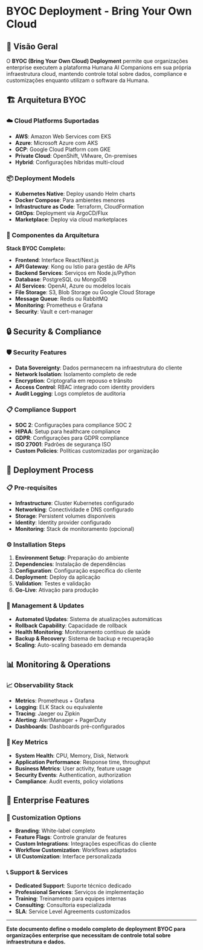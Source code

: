 # BYOC Deployment - Bring Your Own Cloud

## 🎯 Visão Geral

O **BYOC (Bring Your Own Cloud) Deployment** permite que organizações enterprise executem a plataforma Humana AI Companions em sua própria infraestrutura cloud, mantendo controle total sobre dados, compliance e customizações enquanto utilizam o software da Humana.

## 🏗️ Arquitetura BYOC

### **☁️ Cloud Platforms Suportadas**
- **AWS**: Amazon Web Services com EKS
- **Azure**: Microsoft Azure com AKS  
- **GCP**: Google Cloud Platform com GKE
- **Private Cloud**: OpenShift, VMware, On-premises
- **Hybrid**: Configurações híbridas multi-cloud

### **📦 Deployment Models**
- **Kubernetes Native**: Deploy usando Helm charts
- **Docker Compose**: Para ambientes menores
- **Infrastructure as Code**: Terraform, CloudFormation
- **GitOps**: Deployment via ArgoCD/Flux
- **Marketplace**: Deploy via cloud marketplaces

### **🔧 Componentes da Arquitetura**
**Stack BYOC Completo:**
- **Frontend**: Interface React/Next.js
- **API Gateway**: Kong ou Istio para gestão de APIs
- **Backend Services**: Serviços em Node.js/Python
- **Database**: PostgreSQL ou MongoDB
- **AI Services**: OpenAI, Azure ou modelos locais
- **File Storage**: S3, Blob Storage ou Google Cloud Storage
- **Message Queue**: Redis ou RabbitMQ
- **Monitoring**: Prometheus e Grafana
- **Security**: Vault e cert-manager

## 🔒 Security & Compliance

### **🛡️ Security Features**
- **Data Sovereignty**: Dados permanecem na infraestrutura do cliente
- **Network Isolation**: Isolamento completo de rede
- **Encryption**: Criptografia em repouso e trânsito
- **Access Control**: RBAC integrado com identity providers
- **Audit Logging**: Logs completos de auditoria

### **📋 Compliance Support**
- **SOC 2**: Configurações para compliance SOC 2
- **HIPAA**: Setup para healthcare compliance
- **GDPR**: Configurações para GDPR compliance
- **ISO 27001**: Padrões de segurança ISO
- **Custom Policies**: Políticas customizadas por organização

## 🚀 Deployment Process

### **📋 Pre-requisites**
- **Infrastructure**: Cluster Kubernetes configurado
- **Networking**: Conectividade e DNS configurado
- **Storage**: Persistent volumes disponíveis
- **Identity**: Identity provider configurado
- **Monitoring**: Stack de monitoramento (opcional)

### **⚙️ Installation Steps**
1. **Environment Setup**: Preparação do ambiente
2. **Dependencies**: Instalação de dependências
3. **Configuration**: Configuração específica do cliente
4. **Deployment**: Deploy da aplicação
5. **Validation**: Testes e validação
6. **Go-Live**: Ativação para produção

### **🔄 Management & Updates**
- **Automated Updates**: Sistema de atualizações automáticas
- **Rollback Capability**: Capacidade de rollback
- **Health Monitoring**: Monitoramento contínuo de saúde
- **Backup & Recovery**: Sistema de backup e recuperação
- **Scaling**: Auto-scaling baseado em demanda

## 📊 Monitoring & Operations

### **📈 Observability Stack**
- **Metrics**: Prometheus + Grafana
- **Logging**: ELK Stack ou equivalente
- **Tracing**: Jaeger ou Zipkin
- **Alerting**: AlertManager + PagerDuty
- **Dashboards**: Dashboards pré-configurados

### **🎯 Key Metrics**
- **System Health**: CPU, Memory, Disk, Network
- **Application Performance**: Response time, throughput
- **Business Metrics**: User activity, feature usage
- **Security Events**: Authentication, authorization
- **Compliance**: Audit events, policy violations

## 💼 Enterprise Features

### **🔧 Customization Options**
- **Branding**: White-label completo
- **Feature Flags**: Controle granular de features
- **Custom Integrations**: Integrações específicas do cliente
- **Workflow Customization**: Workflows adaptados
- **UI Customization**: Interface personalizada

### **📞 Support & Services**
- **Dedicated Support**: Suporte técnico dedicado
- **Professional Services**: Serviços de implementação
- **Training**: Treinamento para equipes internas
- **Consulting**: Consultoria especializada
- **SLA**: Service Level Agreements customizados

---

**Este documento define o modelo completo de deployment BYOC para organizações enterprise que necessitam de controle total sobre infraestrutura e dados.** 